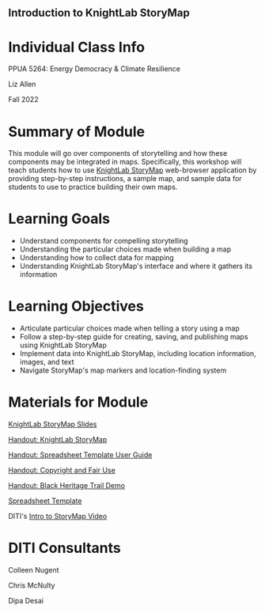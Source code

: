 <h2>Introduction to KnightLab StoryMap</h2>

<h1>Individual Class Info</h1>

PPUA 5264: Energy Democracy & Climate Resilience

Liz Allen

Fall 2022

<h1>Summary of Module</h1>

This module will go over components of storytelling and how these components may be integrated in maps. Specifically, this workshop will teach students how to use [KnightLab StoryMap](https://storymap.knightlab.com/) web-browser application by providing step-by-step instructions, a sample map, and sample data for students to use to practice building their own maps.

<h1>Learning Goals</h1>

* Understand components for compelling storytelling
* Understanding the particular choices made when building a map
* Understanding how to collect data for mapping
* Understanding KnightLab StoryMap's interface and where it gathers its information

<h1>Learning Objectives</h1>

* Articulate particular choices made when telling a story using a map
* Follow a step-by-step guide for creating, saving, and publishing maps using KnightLab StoryMap
* Implement data into KnightLab StoryMap, including location information, images, and text
* Navigate StoryMap's map markers and location-finding system

<h1>Materials for Module</h1>

[KnightLab StoryMap Slides](https://github.com/NULabNortheastern/digitalassignmentshowcase/blob/master/mapping/fa22-allen-storymap/FA22_Allen_Intro-to-StoryMap_Slides.pdf)

[Handout: KnightLab StoryMap](https://github.com/NULabNortheastern/digitalassignmentshowcase/blob/master/mapping/fa22-allen-storymap/Handout_Storymap_Spreadsheet_Template.pdf)

[Handout: Spreadsheet Template User Guide](https://github.com/NULabNortheastern/digitalassignmentshowcase/blob/master/mapping/fa22-allen-storymap/Storymap_Handout.pdf)

[Handout: Copyright and Fair Use](https://github.com/NULabNortheastern/digitalassignmentshowcase/blob/master/mapping/fa22-allen-storymap/Copyright_fair_use_handout.pdf)

[Handout: Black Heritage Trail Demo](https://github.com/NULabNortheastern/digitalassignmentshowcase/blob/master/mapping/fa22-allen-/Black_Heritage_Trail_Demo_Handout.pdf)

[Spreadsheet Template](https://docs.google.com/spreadsheets/d/1bql-i692dRAb4vBlmEM7Uq6GeRsKCWaa8U5udynESv0/edit?usp=sharing)

DITI's [Intro to StoryMap Video](https://youtu.be/X33ud7RYZFg)

<h1>DITI Consultants</h1>

Colleen Nugent

Chris McNulty

Dipa Desai
